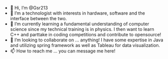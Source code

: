 - 👋 Hi, I’m @Gsr213
- 👀 I’m a technologist with interests in hardware, software and the interface between the two.
- 🌱 I’m currently learning a fundamental understanding of computer science since my technical training is in physics. I then want to learn C++ and parttake in coding competitions and contribute to opensource!
- 💞️ I’m looking to collaborate on ... anything! I have some expertise in Java and utilizing spring framework as well as Tableau for data visualization.
- 📫 How to reach me ... you can message me here!

<!---
Gsr213/Gsr213 is a ✨ special ✨ repository because its `README.md` (this file) appears on your GitHub profile.
You can click the Preview link to take a look at your changes.
--->
